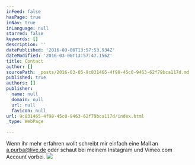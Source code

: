 ```yaml
---
inFeed: false
hasPage: true
inNav: true
inLanguage: null
starred: false
keywords: []
description: ''
datePublished: '2016-03-06T13:57:53.934Z'
dateModified: '2016-03-06T13:57:47.156Z'
title: Contact
author: []
sourcePath: _posts/2016-03-05-9c831465-4f98-45c0-9463-62f79bca117d.md
published: true
authors: []
publisher:
  name: null
  domain: null
  url: null
  favicon: null
url: 9c831465-4f98-45c0-9463-62f79bca117d/index.html
_type: WebPage

---
```

Wenn ihr mehr erfahren wollt schreibt mir einfach eine Mail an a.purba@live.de                                                                                                                             oder schaut bei meinem Instagram und Vimeo.com Account vorbei.
![](https://s3-us-west-2.amazonaws.com/the-grid-img/p/9c8e66ff58fd374cfee45894c94240eebc3c1bdc.jpg)